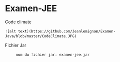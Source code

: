 # Examen-JEE

Code climate 

	![alt text](https://github.com/Jeanlemignon/Examen-Java/blob/master/CodeClimate.JPG)
	
Fichier Jar

		 nom du fichier jar: examen-jee.jar
	
	